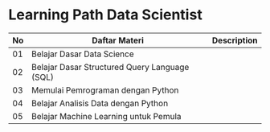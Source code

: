 # Learning Path Data Scientist

| No  | Daftar Materi  | Description |
| --- | ------------- | ------------- |
| 01  | Belajar Dasar Data Science  |   |
| 02  | Belajar Dasar Structured Query Language (SQL)  |   |
| 03  | Memulai Pemrograman dengan Python  |   |
| 04  | Belajar Analisis Data dengan Python  |   |
| 05  | Belajar Machine Learning untuk Pemula  |   |